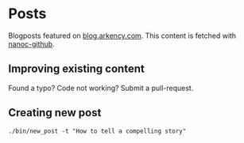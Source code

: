# Posts

Blogposts featured on [blog.arkency.com](https://blog.arkency.com). This content is fetched with [nanoc-github](https://github.com/pawelpacana/nanoc-github).

## Improving existing content

Found a typo? Code not working? Submit a pull-request.

## Creating new post

```
./bin/new_post -t "How to tell a compelling story"
```
